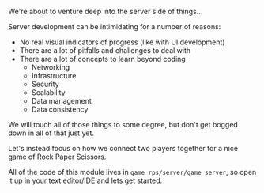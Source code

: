 We're about to venture deep into the server side of things...

Server development can be intimidating for a number of reasons:

* No real visual indicators of progress (like with UI development)
* There are a lot of pitfalls and challenges to deal with
* There are a lot of concepts to learn beyond coding
    - Networking
    - Infrastructure
    - Security
    - Scalability
    - Data management
    - Data consistency

We will touch all of those things to some degree, but don't get bogged down in all of that just yet. 

Let's instead focus on how we connect two players together for a nice game of Rock Paper Scissors.

All of the code of this module lives in `game_rps/server/game_server`, so open it up in your text editor/IDE and lets get started.

